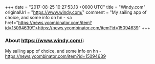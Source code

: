 +++
date = "2017-08-25 10:27:53.13 +0000 UTC"
title = "Windy.com"
originalUrl = "https://www.windy.com/"
comment = "My sailing app of choice, and some info on hn - <a href=\"https://news.ycombinator.com/item?id=15094639\">https://news.ycombinator.com/item?id=15094639</a>"
+++

### About https://www.windy.com/:

My sailing app of choice, and some info on hn - <a href="https://news.ycombinator.com/item?id=15094639">https://news.ycombinator.com/item?id=15094639</a>
